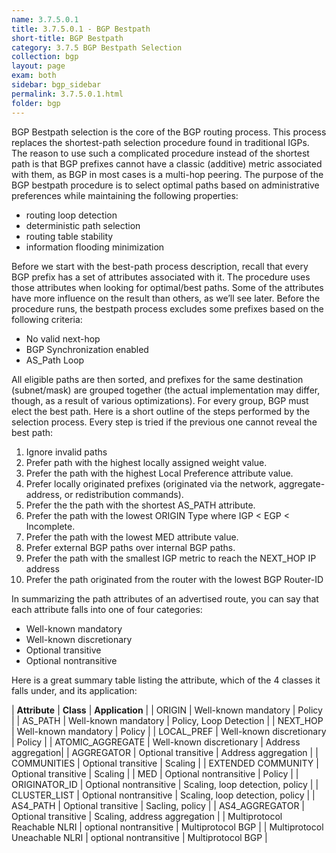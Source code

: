```yaml
---
name: 3.7.5.0.1
title: 3.7.5.0.1 - BGP Bestpath
short-title: BGP Bestpath
category: 3.7.5 BGP Bestpath Selection
collection: bgp
layout: page
exam: both
sidebar: bgp_sidebar
permalink: 3.7.5.0.1.html
folder: bgp
---
```

BGP Bestpath selection is the core of the BGP routing process. This process replaces the shortest-path selection procedure found in traditional IGPs. The reason to use such a complicated procedure instead of the shortest path is that BGP prefixes cannot have a classic (additive) metric associated with them, as BGP in most cases is a multi-hop peering. The purpose of the BGP bestpath procedure is to select optimal paths based on administrative preferences while maintaining the following properties:
- routing loop detection
- deterministic path selection
- routing table stability
- information flooding minimization

Before we start with the best-path process description, recall that every BGP prefix has a set of attributes associated with it. The procedure uses those attributes when looking for optimal/best paths. Some of the attributes have more influence on the result than others, as we’ll see later. Before the procedure runs, the bestpath process excludes some prefixes based on the following criteria: 
- No valid next-hop
- BGP Synchronization enabled
- AS_Path Loop

All eligible paths are then sorted, and prefixes for the same destination (subnet/mask) are grouped together (the actual implementation may differ, though, as a result of various optimizations). For every group, BGP must elect the best path. Here is a short outline of the steps performed by the selection process. Every step is tried if the previous one cannot reveal the best path:
1. Ignore invalid paths
2. Prefer path with the highest locally assigned weight value.
3. Prefer the path with the highest Local Preference attribute value.
4. Prefer locally originated prefixes (originated via the network, aggregate-address, or redistribution commands).
5. Prefer the the path with the shortest AS_PATH attribute.
6. Prefer the path with the lowest ORIGIN Type where IGP \< EGP \< Incomplete.
7. Prefer the path with the lowest MED attribute value.
8. Prefer external BGP paths over internal BGP paths.
9. Prefer the path with the smallest IGP metric to reach the NEXT_HOP IP address
10. Prefer the path originated from the router with the lowest BGP Router-ID

In summarizing the path attributes of an advertised route, you can say that each attribute falls into one of four categories:
- Well-known mandatory
- Well-known discretionary
- Optional transitive
- Optional nontransitive

Here is a great summary table listing the attribute, which of the 4 classes it falls under, and its application:

| **Attribute** | **Class** | **Application** |
| ORIGIN | Well-known mandatory | Policy |
| AS_PATH | Well-known mandatory | Policy, Loop Detection |
| NEXT_HOP | Well-known mandatory | Policy |
| LOCAL_PREF | Well-known discretionary | Policy |
| ATOMIC_AGGREGATE | Well-known discretionary | Address aggregation|
| AGGREGATOR | Optional transitive | Address aggregation |
| COMMUNITIES | Optional transitive | Scaling |
| EXTENDED COMMUNITY | Optional transitive | Scaling |
| MED | Optional nontransitive | Policy |
| ORIGINATOR_ID | Optional nontransitive | Scaling, loop detection, policy |
| CLUSTER_LIST | Optional nontransitive | Scaling, loop detection, policy |
| AS4_PATH | Optional transitive | Sacling, policy |
| AS4_AGGREGATOR | Optional transitive | Scaling, address aggregation |
| Multiprotocol Reachable NLRI | optional nontransitive | Multiprotocol BGP |
| Multiprotocol Uneachable NLRI | optional nontransitive | Multiprotocol BGP |

